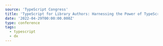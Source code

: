 ```yaml
---
source: 'TypeScript Congress'
title: 'TypeScript for Library Authors: Harnessing the Power of TypeScript for DX'
date: '2022-04-29T00:00:00.000Z'
type: conference
tags:
  - typescript
  - dx
---
```

